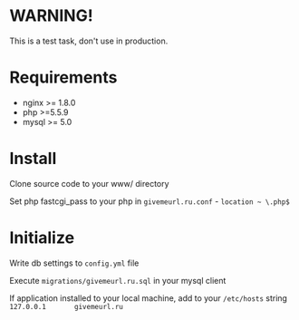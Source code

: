 # WARNING!

This is a test task, don't use in production.

# Requirements

- nginx >= 1.8.0
- php >=5.5.9
- mysql >= 5.0

# Install

Clone source code to your www/ directory

Set php fastcgi_pass to your php in `givemeurl.ru.conf` - `location ~ \.php$`

# Initialize

 Write db settings to `config.yml` file

 Execute `migrations/givemeurl.ru.sql` in your mysql client

 If application installed to your local machine, add to your `/etc/hosts` string `127.0.0.1       givemeurl.ru`